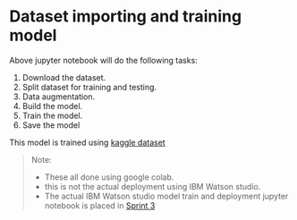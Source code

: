 # Dataset importing and training model
Above jupyter notebook will do the following tasks:
1. Download the dataset.
2. Split dataset for training and testing.
3. Data augmentation.
4. Build the model.
5. Train the model.
6. Save the model

This model is trained using [kaggle dataset](https://www.kaggle.com/datasets/arbethi/diabetic-retinopathy-level-detection?select=preprocessed+dataset)

> Note:  
> - These all done using google colab.   
> - this is not the actual deployment using IBM Watson studio.
> - The actual IBM Watson studio model train and deployment jupyter notebook is placed in [Sprint 3](https://github.com/IBM-EPBL/IBM-Project-13348-1659516930/tree/main/Project%20Development%20Phase/Sprint%203)
